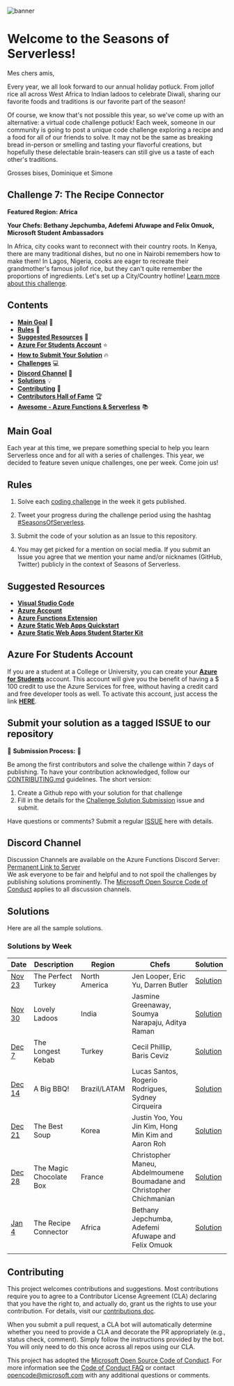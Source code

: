 ![banner](graphics/seasons-of-serverless-banner-animated.gif)

# Welcome to the Seasons of Serverless!

Mes chers amis,

Every year, we all look forward to our annual holiday potluck. From jollof rice all across West Africa to Indian ladoos to celebrate Diwali, sharing our favorite foods and traditions is our favorite part of the season!

Of course, we know that's not possible this year, so we've come up with an alternative: a virtual code challenge potluck! Each week, someone in our community is going to post a unique code challenge exploring a recipe and a food for all of our friends to solve. It may not be the same as breaking bread in-person or smelling and tasting your flavorful creations, but hopefully these delectable brain-teasers can still give us a taste of each other's traditions.

Grosses bises, Dominique et Simone

## Challenge 7: The Recipe Connector

**Featured Region: Africa**

**Your Chefs: Bethany Jepchumba, Adefemi Afuwape and Felix Omuok, Microsoft Student Ambassadors**

In Africa, city cooks want to reconnect with their country roots. In Kenya, there are many traditional dishes, but no one in Nairobi remembers how to make them! In Lagos, Nigeria, cooks are eager to recreate their grandmother's famous jollof rice, but they can't quite remember the proportions of ingredients. Let's set up a City/Country hotline! 
 [Learn more about this challenge](Jan-4-2021.md).

## Contents

- **[Main Goal](#main-goal)** 🎯
- **[Rules](#rules)** 🎫
- **[Suggested Resources](#suggested-resources)** 📑
- **[Azure For Students Account](#azure-for-students-account)** ⭐️
- **[How to Submit Your Solution](#submit-your-solution-as-a-tagged-issue-to-our-repository)** 🔥
- **[Challenges](#challenge-1-the-perfect-turkey-)** 💻
- **[Discord Channel](#discord-channel)** 💬
- **[Solutions](#solutions)** 💡
- **[Contributing](#contributing)** 🚩
- **[Contributors Hall of Fame](CONTRIBUTORS.md)** 🏆
- **[Awesome - Azure Functions & Serverless](RESOURCES.md)** 📚

## Main Goal

Each year at this time, we prepare something special to help you learn Serverless once and for all with a series of challenges. This year, we decided to feature seven unique challenges, one per week. Come join us!

## Rules

1. Solve each [coding challenge](#challenges) in the week it gets published.

2. Tweet your progress during the challenge period using the hashtag [#SeasonsOfServerless](https://twitter.com/search?q=%23SeasonsOfServerless).

3. Submit the code of your solution as an Issue to this repository.

4. You may get picked for a mention on social media. If you submit an Issue you agree that we mention your name and/or nicknames (GitHub, Twitter) publicly in the context of Seasons of Serverless.

## Suggested Resources

- **[Visual Studio Code](https://code.visualstudio.com/?WT.mc_id=academic-10922-cxa)**
- **[Azure Account](https://azure.microsoft.com/?WT.mc_id=academic-10922-cxa)**
- **[Azure Functions Extension](https://marketplace.visualstudio.com/items?itemName=ms-azuretools.vscode-azurefunctions&WT.mc_id=academic-10922-cxa)**
- **[Azure Static Web Apps Quickstart](https://docs.microsoft.com/azure/static-web-apps/get-started-portal?tabs=vanilla-javascript&WT.mc_id=academic-10922-cxa)**
- **[Azure Static Web Apps Student Starter Kit](https://github.com/GeekTrainer/aswa-student-starter-kit)**

## Azure For Students Account

If you are a student at a College or University, you can create your **[Azure for Students](https://azure.microsoft.com/free/students/?WT.mc_id=academic-10922-cxa)** account. This account will give you the benefit of having a \$ 100 credit to use the Azure Services for free, without having a credit card and free developer tools as well. To activate this account, just access the link **[HERE](https://azure.microsoft.com/free/students/?WT.mc_id=academic-10922-cxa)**.

## Submit your solution as a tagged ISSUE to our repository

🚨 **Submission Process:** 🚨

Be among the first contributors and solve the challenge within 7 days of publishing. To have your contribution acknowledged, follow our [CONTRIBUTING.md](CONTRIBUTING.md) guidelines. The short version:

1.  Create a Github repo with your solution for that challenge
2.  Fill in the details for the [Challenge Solution Submission](https://github.com/microsoft/Seasons-Of-Serverless/issues/new?assignees=&labels=challenge-submission&template=challenge-solution-submission.md&title=%5BCHALLENGE+SUBMISSION%5D+) issue and submit.

Have questions or comments? Submit a regular [ISSUE](https://github.com/microsoft/Seasons-Of-Serverless/issues/new/choose) here with details.

## Discord Channel

Discussion Channels are available on the Azure Functions Discord Server: [Permanent Link to Server](https://discord.gg/x9gd3u7GKf)  
We ask everyone to be fair and helpful and to not spoil the challenges by publishing solutions prominently. The [Microsoft Open Source Code of Conduct](https://opensource.microsoft.com/codeofconduct/?WT.mc_id=academic-10922-cxa) applies to all discussion channels.

## Solutions

Here are all the sample solutions.

### Solutions by Week

| Date                     | Description             | Region        | Chefs                                                                 | Solution                                                                                                   |
| ------------------------ | ----------------------- | ------------- | --------------------------------------------------------------------- | ---------------------------------------------------------------------------------------------------------- |
| [Nov 23](Nov-23-2020.md) | The Perfect Turkey      | North America | Jen Looper, Eric Yu, Darren Butler                                    | [Solution](https://dev.to/azure/seasonsofserverless-solution-1-developing-the-perfect-holiday-turkey-2p3f) |
| [Nov 30](Nov-30-2020.md) | Lovely Ladoos           | India         | Jasmine Greenaway, Soumya Narapaju, Aditya Raman                      | [Solution](https://dev.to/azure/seasonsofserverless-solution-2-developing-lovely-ladoos-41h9)              |
| [Dec 7](Dec-7-2020.md)   | The Longest Kebab       | Turkey        | Cecil Phillip, Baris Ceviz                                            | [Solution](https://dev.to/azure/seasonsofserverless-solution-3-the-longest-kebab-3pe1)                     |
| [Dec 14](Dec-14-2020.md) | A Big BBQ!              | Brazil/LATAM  | Lucas Santos, Rogerio Rodrigues, Sydney Cirqueira                     | [Solution](https://dev.to/azure/seasonsofserverless-solution-4-a-big-barbecue-4d5e)                        |
| [Dec 21](Dec-21-2020.md) | The Best Soup           | Korea         | Justin Yoo, You Jin Kim, Hong Min Kim and Aaron Roh                   | [Solution](https://dev.to/azure/seasons-of-serverless-week-5-challenge-tteok-guk-for-the-new-year-11fb)    |
| [Dec 28](Dec-28-2020.md) | The Magic Chocolate Box | France        | Christopher Maneu, Abdelmoumene Boumadane and Christopher Chichmanian | [Solution](https://dev.to/azure/seasonsofserverless-solution-6-the-magic-chocolate-box-33bh)               |
| [Jan 4](Jan-4-2021.md)   | The Recipe Connector    | Africa        | Bethany Jepchumba, Adefemi Afuwape and Felix Omuok                    |[Solution](https://dev.to/azure/seasonsofserverless-solution-7-the-recipe-connector-18dn)
|                          |

## Contributing

This project welcomes contributions and suggestions. Most contributions require you to agree to a
Contributor License Agreement (CLA) declaring that you have the right to, and actually do, grant us
the rights to use your contribution. For details, visit our [contributions doc](https://cla.opensource.microsoft.com/?WT.mc_id=academic-10922-cxa).

When you submit a pull request, a CLA bot will automatically determine whether you need to provide
a CLA and decorate the PR appropriately (e.g., status check, comment). Simply follow the instructions
provided by the bot. You will only need to do this once across all repos using our CLA.

This project has adopted the [Microsoft Open Source Code of Conduct](https://opensource.microsoft.com/codeofconduct/?WT.mc_id=academic-10922-cxa).
For more information see the [Code of Conduct FAQ](https://opensource.microsoft.com/codeofconduct/faq/?WT.mc_id=academic-10922-cxa) or
contact [opencode@microsoft.com](mailto:opencode@microsoft.com) with any additional questions or comments.


